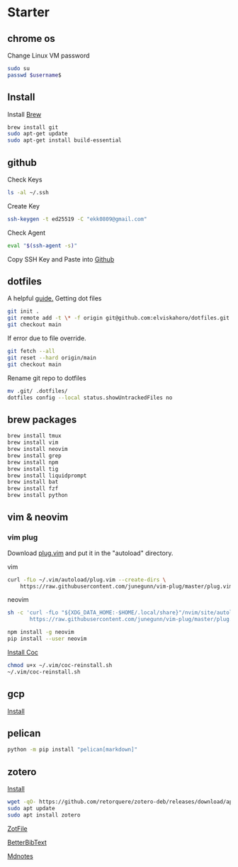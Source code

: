 # Starter

## chrome os

Change Linux VM password

```sh
sudo su
passwd $username$
```

## Install

Install [Brew](https://brew.sh/)

```sh
brew install git
sudo apt-get update
sudo apt-get install build-essential
```

## github

Check Keys

```sh
ls -al ~/.ssh
```

Create Key

```sh
ssh-keygen -t ed25519 -C "ekk0809@gmail.com"
```

Check Agent

```sh
eval "$(ssh-agent -s)"
```

Copy SSH Key and Paste into [Github](https://github.com/settings/keys)

## dotfiles

A helpful [guide.](https://www.ackama.com/blog/posts/the-best-way-to-store-your-dotfiles-a-bare-git-repository-explained)
Getting dot files

```sh
git init .
git remote add -t \* -f origin git@github.com:elviskahoro/dotfiles.git
git checkout main
```

If error due to file override.

```sh
git fetch --all
git reset --hard origin/main
git checkout main
```

Rename git repo to dotfiles

```sh
mv .git/ .dotfiles/
dotfiles config --local status.showUntrackedFiles no
```

## brew packages

```sh
brew install tmux
brew install vim
brew install neovim
brew install grep
brew install npm
brew install tig
brew install liquidprompt
brew install bat
brew install fzf
brew install python
```

## vim & neovim

### vim plug

Download [
plug.vim](https://raw.githubusercontent.com/junegunn/vim-plug/master/plug.vim)
and put it in the "autoload" directory.

vim

```sh
curl -fLo ~/.vim/autoload/plug.vim --create-dirs \
    https://raw.githubusercontent.com/junegunn/vim-plug/master/plug.vim
```

neovim

```sh
sh -c 'curl -fLo "${XDG_DATA_HOME:-$HOME/.local/share}"/nvim/site/autoload/plug.vim --create-dirs \
       https://raw.githubusercontent.com/junegunn/vim-plug/master/plug.vim'
```

```sh
npm install -g neovim
pip install --user neovim
```

[Install Coc](https://github.com/neoclide/coc.nvim/wiki/Install-coc.nvim)

```sh
chmod u+x ~/.vim/coc-reinstall.sh
~/.vim/coc-reinstall.sh
```

## gcp

[Install](https://cloud.google.com/sdk/docs/install#deb)

## pelican

```sh
python -m pip install "pelican[markdown]"
```

## zotero

[Install](https://www.zotero.org/support/kb/installing_on_a_chromebook)

```sh
wget -qO- https://github.com/retorquere/zotero-deb/releases/download/apt-get/install.sh | sudo bash
sudo apt update
sudo apt install zotero
```

[ZotFile](http://zotfile.com/)

[BetterBibText](https://retorque.re/zotero-better-bibtex/)

[Mdnotes](https://github.com/argenos/zotero-mdnotes)
